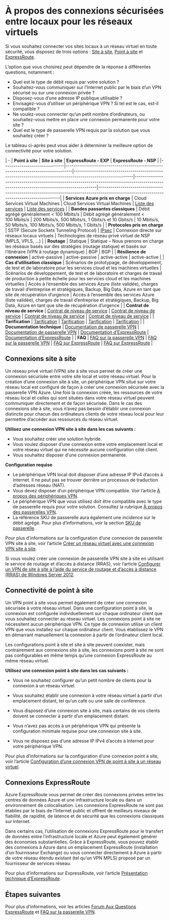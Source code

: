 <properties 
   pageTitle="À propos des connexions sécurisées entre locaux pour les réseaux virtuels| Microsoft Azure"
   description="Découvrez les différents types de connexions sécurisées entre locaux pour les réseaux virtuels, comprenant les connexions site à site, point à site et ExpressRoute."
   services="vpn-gateway"
   documentationCenter="na"
   authors="cherylmc"
   manager="carolz"
   editor="" />
<tags 
   ms.service="vpn-gateway"
   ms.devlang="na"
   ms.topic="article"
   ms.tgt_pltfrm="na"
   ms.workload="infrastructure-services"
   ms.date="10/05/2015"
   ms.author="cherylmc" />

# À propos des connexions sécurisées entre locaux pour les réseaux virtuels

Si vous souhaitez connecter vos sites locaux à un réseau virtuel en toute sécurité, vous disposez de trois options : [Site à site](#site-to-site-connections), [Point à site](#point-to-site-connections) et [ExpressRoute](#expressroute-connections).

L’option que vous choisirez peut dépendre de la réponse à différentes questions, notamment :


- Quel est le type de débit requis par votre solution ?
- Souhaitez-vous communiquer sur l’Internet public par le biais d’un VPN sécurisé ou sur une connexion privée ?
- Disposez-vous d’une adresse IP publique utilisable ?
- Envisagez-vous d’utiliser un périphérique VPN ? Si tel est le cas, est-il compatible ?
- Ne voulez-vous connecter qu’un petit nombre d’ordinateurs, ou souhaitez-vous mettre en place une connexion permanente pour votre site ?
- Quel est le type de passerelle VPN requis par la solution que vous souhaitez créer ?

Le tableau ci-après peut vous aider à déterminer la meilleure option de connectivité pour votre solution.

| - | **Point à site** | **Site à site** | **ExpressRoute - EXP** | **ExpressRoute - NSP** | |------------------------------|---------------------------------------------------------------------------------|-----------------------------------------------------------------------------------------------------------|-----------------------------------------------------------------------------------------------------------------------------------------|-----------------------------------------------------------------------------------------------------------------------------------------| | **Services Azure pris en charge** | Cloud Services Virtual Machines | Cloud Services Virtual Machines | [Liste des services](../expressroute/expressroute-faqs.md#supported-azure-services) | [Liste des services](../expressroute/expressroute-faqs.md#supported-azure-services) | | **Bandes passantes classiques** | Débit agrégé généralement < 100 Mbits/s | Débit agrégé généralement < 100 Mbits/s | 200 Mbits/s, 500 Mbits/s, 1 Gbits/s et 10 Gbits/s | 10 Mbits/s, 50 Mbits/s, 100 Mbits/s, 500 Mbits/s, 1 Gbits/s | | **Protocoles pris en charge** | SSTP (Secure Sockets Tunneling Protocol) | [IPsec](http://go.microsoft.com/fwlink/p/?LinkId=618592) | Connexion directe sur réseaux locaux virtuels | Technologies de réseau privé virtuel de NSP (MPLS, VPLS, …) | | **Routage** | Statique | Statique – Nous prenons en charge les réseaux basés sur des stratégies (routage statique) et basés sur l’itinéraire (VPN à routage dynamique) | BGP | BGP | | **Résilience de connexion** | active-passive | active-passive | active-active | active-active | | **Cas d’utilisation classique** | Scénarios de prototypage, de développement, de test et de laboratoire pour les services cloud et les machines virtuelles | Scénarios de développement, de test et de laboratoire et charges de travail de production à petite échelle pour les services cloud et les machines virtuelles | Accès à l’ensemble des services Azure (liste validée), charges de travail d’entreprise et stratégiques, Backup, Big Data, Azure en tant que site de récupération d’urgence | Accès à l’ensemble des services Azure (liste validée), charges de travail d’entreprise et stratégiques, Backup, Big Data, Azure en tant que site de récupération d’urgence | | **Contrat de niveau de service** | [Contrat de niveau de service](https://azure.microsoft.com/support/legal/sla/) | [Contrat de niveau de service](https://azure.microsoft.com/support/legal/sla/) | [Contrat de niveau de service](https://azure.microsoft.com/support/legal/sla/) | [Contrat de niveau de service](https://azure.Microsoft.com/support/legal/sla/) | | **Tarification** | [Tarification](http://azure.microsoft.com/pricing/details/vpn-gateway/) | [Tarification](http://azure.microsoft.com/pricing/details/vpn-gateway/) | [Tarification](http://azure.microsoft.com/pricing/details/expressroute/) | [Tarification](http://azure.microsoft.com/pricing/details/expressroute/) | | **Documentation technique** | [Documentation de passerelle VPN](https://azure.microsoft.com/documentation/services/vpn-gateway/) | [Documentation de passerelle VPN](https://azure.microsoft.com/documentation/services/vpn-gateway/) | [Documentation d’ExpressRoute](https://azure.microsoft.com/documentation/services/expressroute/) | [Documentation d’ExpressRoute](https://azure.microsoft.com/documentation/services/expressroute/) | | **FAQ** | [FAQ sur la passerelle VPN](vpn-gateway-vpn-faq.md) | [FAQ sur la passerelle VPN](vpn-gateway-vpn-faq.md) | [FAQ sur ExpressRoute](../expressroute/expressroute-faqs.md) | [FAQ sur ExpressRoute](../expressroute/expressroute-faqs.md) |
                                                                                 



## Connexions site à site

Un réseau privé virtuel (VPN) site à site vous permet de créer une connexion sécurisée entre votre site local et votre réseau virtuel. Pour la création d’une connexion site à site, un périphérique VPN situé sur votre réseau local est configuré de façon à créer une connexion sécurisée avec la passerelle VPN Azure. Une fois la connexion créée, les ressources de votre réseau local et celles qui sont situées dans votre réseau virtuel peuvent communiquer directement et de façon sécurisée. Dans le cas des connexions site à site, vous n’avez pas besoin d’établir une connexion distincte pour chacun des ordinateurs clients de votre réseau local pour leur permettre d’accéder aux ressources du réseau virtuel.

**Utilisez une connexion VPN site à site dans les cas suivants :**

- Vous souhaitez créer une solution hybride.
- Vous voulez disposer d’une connexion entre votre emplacement local et votre réseau virtuel qui ne nécessite aucune configuration côté client.
- Vous souhaitez disposer d’une connexion permanente. 

**Configuration requise**

- Le périphérique VPN local doit disposer d’une adresse IP IPv4 d’accès à Internet. Il ne peut pas se trouver derrière un processus de traduction d’adresses réseau (NAT).
- Vous devez disposer d’un périphérique VPN compatible. Voir l’article [À propos des périphériques VPN](http://go.microsoft.com/fwlink/p/?LinkID=615099). 
- Le périphérique VPN que vous utilisez doit être compatible avec le type de passerelle requis pour votre solution. Consultez la rubrique [À propos des passerelles VPN](vpn-gateway-about-vpngateways.md).
- La référence SKU de passerelle aura également une incidence sur le débit agrégé. Pour plus d’informations, voir la section [SKU de passerelle](vpn-gateway-about-vpngateways.md#gateway-skus). 

Pour plus d’informations sur la configuration d’une connexion de passerelle VPN site à site, voir l’article [Créer un réseau virtuel avec une connexion VPN site à site](vpn-gateway-site-to-site-create.md).

Si vous voulez créer une connexion de passerelle VPN site à site en utilisant le service de routage et d’accès à distance (RRAS), voir l’article [Configurer un VPN de site à site à l’aide du service de routage et d’accès à distance (RRAS) de Windows Server 2012](https://msdn.microsoft.com/library/dn636917.aspx).


## Connectivité de point à site

Un VPN point à site vous permet également de créer une connexion sécurisée à votre réseau virtuel. Dans une configuration point à site, la connexion est configurée individuellement sur chaque ordinateur client que vous souhaitez connecter au réseau virtuel. Les connexions point à site ne nécessitent aucun périphérique VPN. Ce type de connexion utilise un client VPN que vous installez sur chaque ordinateur client. Vous établissez le VPN en démarrant manuellement la connexion à partir de l’ordinateur client local.

Les configurations point à site et site à site peuvent coexister, mais contrairement aux connexions site à site, les connexions point à site ne sont pas configurables en même temps qu’une connexion ExpressRoute au même réseau virtuel.

**Utilisez une connexion point à site dans les cas suivants :**

- Vous ne souhaitez configurer qu’un petit nombre de clients pour la connexion à un réseau virtuel.

- Vous souhaitez établir une connexion à votre réseau virtuel à partir d’un emplacement distant, tel qu’un café ou une salle de conférence.

- Vous disposez d’une connexion site à site, mais certains de vos clients doivent se connecter à partir d’un emplacement distant.

- Vous n’avez pas accès à un périphérique VPN qui présente la configuration minimale requise pour une connexion site à site.

- Vous ne disposez pas d’une adresse IP IPv4 d’accès à Internet pour votre périphérique VPN.

Pour plus d’informations sur la configuration d’une connexion point à site, voir l’article [Configuration d’une connexion VPN de point à site à un réseau virtuel](vpn-gateway-point-to-site-create.md).

## Connexions ExpressRoute

Azure ExpressRoute vous permet de créer des connexions privées entre les centres de données Azure et une infrastructure locale ou dans un environnement de colocalisation. Les connexions ExpressRoute ne sont pas établies par le biais de l’Internet public et offrent de meilleurs niveaux de fiabilité, de rapidité, de latence et de sécurité que les connexions classiques sur Internet.

Dans certains cas, l’utilisation de connexions ExpressRoute pour le transfert de données entre l’infrastructure locale et Azure peut également générer des économies substantielles. Grâce à ExpressRoute, vous pouvez établir des connexions à Azure dans un emplacement ExpressRoute (installation d’un fournisseur Exchange) ou vous connecter directement à Azure à partir de votre réseau étendu existant (tel qu’un VPN MPLS) proposé par un fournisseur de services réseau.

Pour plus d’informations sur ExpressRoute, voir l’article [Présentation technique d’ExpressRoute](../expressroute/expressroute-introduction.md).


## Étapes suivantes

Pour plus d’informations, voir les articles [Forum Aux Questions ExpressRoute](../expressroute/expressroute-faqs.md) et [FAQ sur la passerelle VPN](vpn-gateway-vpn-faq.md).

<!---HONumber=Oct15_HO3-->